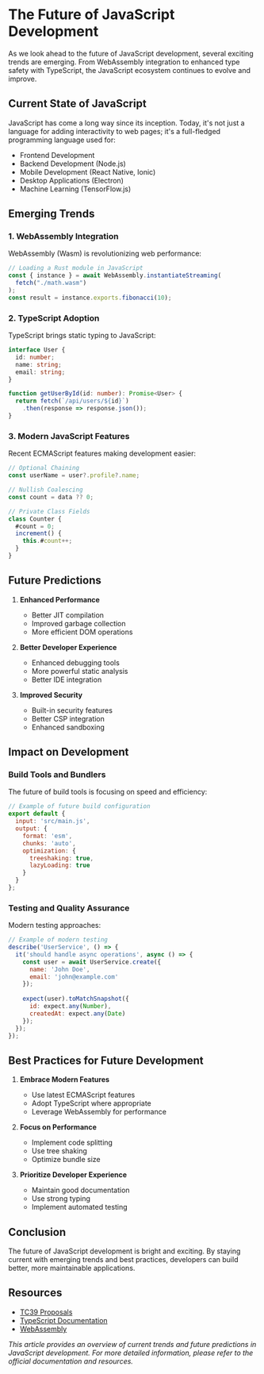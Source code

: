 # The Future of JavaScript Development

As we look ahead to the future of JavaScript development, several exciting trends are emerging. From WebAssembly integration to enhanced type safety with TypeScript, the JavaScript ecosystem continues to evolve and improve.

## Current State of JavaScript

JavaScript has come a long way since its inception. Today, it's not just a language for adding interactivity to web pages; it's a full-fledged programming language used for:

- Frontend Development
- Backend Development (Node.js)
- Mobile Development (React Native, Ionic)
- Desktop Applications (Electron)
- Machine Learning (TensorFlow.js)

## Emerging Trends

### 1. WebAssembly Integration

WebAssembly (Wasm) is revolutionizing web performance:

```javascript
// Loading a Rust module in JavaScript
const { instance } = await WebAssembly.instantiateStreaming(
  fetch("./math.wasm")
);
const result = instance.exports.fibonacci(10);
```

### 2. TypeScript Adoption

TypeScript brings static typing to JavaScript:

```typescript
interface User {
  id: number;
  name: string;
  email: string;
}

function getUserById(id: number): Promise<User> {
  return fetch(`/api/users/${id}`)
    .then(response => response.json());
}
```

### 3. Modern JavaScript Features

Recent ECMAScript features making development easier:

```javascript
// Optional Chaining
const userName = user?.profile?.name;

// Nullish Coalescing
const count = data ?? 0;

// Private Class Fields
class Counter {
  #count = 0;
  increment() {
    this.#count++;
  }
}
```

## Future Predictions

1. **Enhanced Performance**
   - Better JIT compilation
   - Improved garbage collection
   - More efficient DOM operations

2. **Better Developer Experience**
   - Enhanced debugging tools
   - More powerful static analysis
   - Better IDE integration

3. **Improved Security**
   - Built-in security features
   - Better CSP integration
   - Enhanced sandboxing

## Impact on Development

### Build Tools and Bundlers

The future of build tools is focusing on speed and efficiency:

```javascript
// Example of future build configuration
export default {
  input: 'src/main.js',
  output: {
    format: 'esm',
    chunks: 'auto',
    optimization: {
      treeshaking: true,
      lazyLoading: true
    }
  }
};
```

### Testing and Quality Assurance

Modern testing approaches:

```javascript
// Example of modern testing
describe('UserService', () => {
  it('should handle async operations', async () => {
    const user = await UserService.create({
      name: 'John Doe',
      email: 'john@example.com'
    });
    
    expect(user).toMatchSnapshot({
      id: expect.any(Number),
      createdAt: expect.any(Date)
    });
  });
});
```

## Best Practices for Future Development

1. **Embrace Modern Features**
   - Use latest ECMAScript features
   - Adopt TypeScript where appropriate
   - Leverage WebAssembly for performance

2. **Focus on Performance**
   - Implement code splitting
   - Use tree shaking
   - Optimize bundle size

3. **Prioritize Developer Experience**
   - Maintain good documentation
   - Use strong typing
   - Implement automated testing

## Conclusion

The future of JavaScript development is bright and exciting. By staying current with emerging trends and best practices, developers can build better, more maintainable applications.

## Resources

- [TC39 Proposals](https://github.com/tc39/proposals)
- [TypeScript Documentation](https://www.typescriptlang.org/docs)
- [WebAssembly](https://webassembly.org)

*This article provides an overview of current trends and future predictions in JavaScript development. For more detailed information, please refer to the official documentation and resources.*
